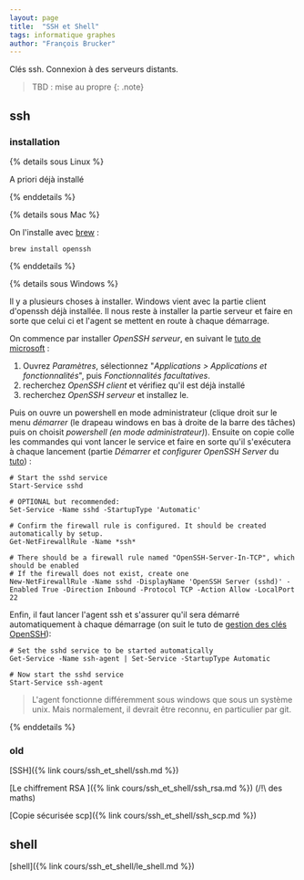 ```yaml
---
layout: page
title:  "SSH et Shell"
tags: informatique graphes
author: "François Brucker"
---
```



Clés ssh. Connexion à des serveurs distants.


> TBD : mise au propre
{: .note}

## ssh

### installation

{% details sous Linux %}

A priori déjà installé

{% enddetails %}

{% details sous Mac %}

On l'installe avec [brew](https://brew.sh/) : 

```shell 
brew install openssh
```


{% enddetails %}

{% details sous Windows %}

Il y a plusieurs choses à installer. Windows vient avec la partie client d'openssh déjà installée. Il nous reste à installer la partie serveur et faire en sorte que celui ci et l'agent se mettent en route à chaque démarrage.

On commence par installer *OpenSSH serveur*, en suivant le [tuto de microsoft](https://docs.microsoft.com/fr-fr/windows-server/administration/openssh/openssh_install_firstuse) : 
   1. Ouvrez *Paramètres*, sélectionnez "*Applications > Applications et fonctionnalités*", puis *Fonctionnalités facultatives*.
   2. recherchez *OpenSSH client* et vérifiez qu'il est déjà installé
   3. recherchez *OpenSSH serveur* et installez le.

Puis on ouvre un powershell en mode administrateur (clique droit sur le menu *démarrer* (le drapeau windows en bas à droite de la barre des tâches) puis on choisit *powershell (en mode administrateur)*). Ensuite on copie colle les commandes qui vont lancer le service et faire en sorte qu'il s'exécutera à chaque lancement (partie *Démarrer et configurer OpenSSH Server* du [tuto](https://docs.microsoft.com/fr-fr/windows-server/administration/openssh/openssh_install_firstuse)) :

```shell
# Start the sshd service
Start-Service sshd

# OPTIONAL but recommended:
Set-Service -Name sshd -StartupType 'Automatic'

# Confirm the firewall rule is configured. It should be created automatically by setup.
Get-NetFirewallRule -Name *ssh*

# There should be a firewall rule named "OpenSSH-Server-In-TCP", which should be enabled
# If the firewall does not exist, create one
New-NetFirewallRule -Name sshd -DisplayName 'OpenSSH Server (sshd)' -Enabled True -Direction Inbound -Protocol TCP -Action Allow -LocalPort 22
```

Enfin, il faut lancer l'agent ssh et s'assurer qu'il sera démarré automatiquement à chaque démarrage  (on suit le tuto de [gestion des clés OpenSSH](https://docs.microsoft.com/fr-fr/windows-server/administration/openssh/openssh_keymanagement)):

```shell
# Set the sshd service to be started automatically
Get-Service -Name ssh-agent | Set-Service -StartupType Automatic

# Now start the sshd service
Start-Service ssh-agent
```

> L'agent fonctionne différemment sous windows que sous un système unix. Mais normalement, il devrait être reconnu, en particulier par git.

{% enddetails %}

### old

  [SSH]({% link cours/ssh_et_shell/ssh.md %})

  [Le chiffrement RSA ]({% link cours/ssh_et_shell/ssh_rsa.md %}) (/!\ des maths)

  [Copie sécurisée scp]({% link cours/ssh_et_shell/ssh_scp.md %})


## shell

  [shell]({% link cours/ssh_et_shell/le_shell.md %})

